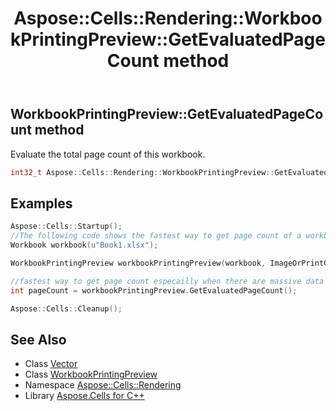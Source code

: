 ﻿---
title: Aspose::Cells::Rendering::WorkbookPrintingPreview::GetEvaluatedPageCount method
linktitle: GetEvaluatedPageCount
second_title: Aspose.Cells for C++ API Reference
description: 'Aspose::Cells::Rendering::WorkbookPrintingPreview::GetEvaluatedPageCount method. Evaluate the total page count of this workbook in C++.'
type: docs
weight: 600
url: /cpp/aspose.cells.rendering/workbookprintingpreview/getevaluatedpagecount/
---
## WorkbookPrintingPreview::GetEvaluatedPageCount method


Evaluate the total page count of this workbook.

```cpp
int32_t Aspose::Cells::Rendering::WorkbookPrintingPreview::GetEvaluatedPageCount()
```


## Examples


```cpp
Aspose::Cells::Startup();
//The following code shows the fastest way to get page count of a workbook.
Workbook workbook(u"Book1.xlsx");

WorkbookPrintingPreview workbookPrintingPreview(workbook, ImageOrPrintOptions());

//fastest way to get page count especailly when there are massive data in workbook.
int pageCount = workbookPrintingPreview.GetEvaluatedPageCount();

Aspose::Cells::Cleanup();
```

## See Also

* Class [Vector](../../../aspose.cells/vector/)
* Class [WorkbookPrintingPreview](../)
* Namespace [Aspose::Cells::Rendering](../../)
* Library [Aspose.Cells for C++](../../../)
